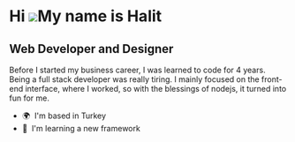 Hi ![](https://user-images.githubusercontent.com/18350557/176309783-0785949b-9127-417c-8b55-ab5a4333674e.gif)My name is Halit
=============================================================================================================================

Web Developer and Designer
--------------------------

Before I started my business career, I was learned to code for 4 years. Being a full stack developer was really tiring. I mainly focused on the front-end interface, where I worked, so with the blessings of nodejs, it turned into fun for me.

* 🌍  I'm based in Turkey
* 🧠  I'm learning a new framework
